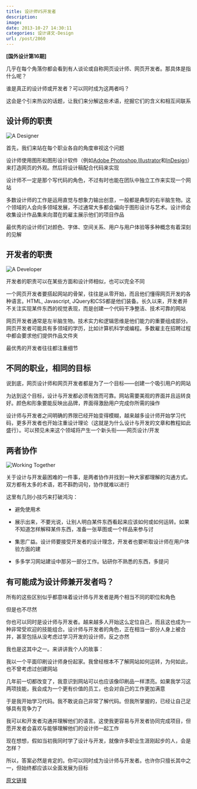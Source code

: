 ```yaml
---
title: 设计师VS开发者
description: 
image: 
date: 2013-10-27 14:30:11
categories: 设计译文-Design
url: /post/2860
---
```


**[国外设计第16期]**

几乎在每个角落你都会看到有人谈论或自称网页设计师、网页开发者。那具体是指什么呢？

谁是真正的设计师或开发者？可以同时成为这两者吗？

这会是个引来热议的话题，让我们来分解这些术语，挖掘它们的含义和相互间联系

## 设计师的职责

![A Designer](http://designmodo.com/wp-content/uploads/2013/10/adaptable.jpg)

首先，我们来站在每个职业各自的角度审视这个问题

设计师使用图形和图形设计软件（例如[Adobe Photoshop](http://designmodo.com/photoshop-cc/),[Illustrator](http://designmodo.com/illustrator-cc/)和[InDesign](http://designmodo.com/adobe-creative-suite-6/)）来打造网页的外观。然后将设计稿配合代码来实现

设计师不一定是那个写代码的角色，不过有时也能在团队中独立工作来实现一个网站

多数设计师的工作是运用直觉与想象力输出创意，一般都是典型的右半脑生物。这个领域的人会向多领域发展，不过通常大多都会偏向于图形设计与艺术。设计师会收集设计作品集来向潜在的雇主展示他们的项目作品

最优秀的设计师们对颜色、字体、空间关系、用户与用户体验等多种概念有着深刻的见解

## 开发者的职责

![A Developer](http://designmodo.com/wp-content/uploads/2013/10/adaptable-dev.jpg)

开发者的职责可以在某些方面和设计师相似，也可以完全不同

一个网页开发者要搭起网站的骨架，往往是从零开始，而且他们懂得网页开发的各种语言。HTML, Javascript, JQuery和CSS都是他们装备。长久以来，开发者并不关注实现某件东西的视觉表现，而是创建一个代码干净整洁、技术可靠的网站

网页开发者通常是左半脑生物。技术实力和逻辑思维是他们能力的重要组成部分。网页开发者可能具有多领域的学历，比如计算机科学或编程。多数雇主在招聘过程中都会要求他们提供作品文件夹

最优秀的开发者往往都注重细节

## 不同的职业，相同的目标

说到底，网页设计师和网页开发者都是为了一个目标——创建一个吸引用户的网站

为达到这个目标，设计与开发都必须有效而可靠。网站需要美观的界面并且运转良好。颜色和形象要能反映出品牌，界面得激励用户完成你所需的操作

设计师与开发者之间明确的界限已经开始变得模糊，越来越多设计师开始学习代码，更多开发者也开始注重设计理论（这就是为什么设计与开发的文章和教程如此盛行）。可以预见未来这个领域将产生一个新头衔——网页设计/开发

## 两者协作

![Working Together ](http://designmodo.com/wp-content/uploads/2013/10/designervdeveloper.jpg)

关于设计与开发最困难的一件事，是两者协作并找到一种大家都理解的沟通方式。双方都有太多的术语，若不斟酌词句，协作就难以进行

这里有几则小技巧来打破鸿沟：

*   避免使用术

*   展示出来，不要光说，让别人明白某件东西看起来应该如何或如何运转。如果不知道怎样解释某件东西，准备一张草图或一个样品来参与讨

*   集思广益。设计师要接受开发者的设计理念，开发者也要听取设计师在用户体验方面的建

*   多多学习网站建设中那另一部分工作。钻研你不熟悉的东西，多提问

## 有可能成为设计师兼开发者吗？

所有的这些区别似乎都意味着设计师与开发者是两个相当不同的职位和角色

但是也不尽然

你也可以同时是设计师与开发者。越来越多人开始这么定位自己，而且这也成为一种非常受欢迎的技能组合。设计师与开发者的角色，正在相当一部分人身上被合并，甚至包括从没考虑过学习开发的设计师，反之亦然

我也是这其中之一。来讲讲我个人的故事：

我以一个平面印刷设计师身份起家。我曾经根本不了解网站如何运转，为何如此，也不曾考虑过创建网站

几年前一切都改变了，我意识到网站可以也应该像印刷品一样漂亮。如果我学习这两项技能，我会成为一个更有价值的员工，也会对自己的工作更加满意

于是我开始学习代码。我不敢说自己非常了解代码。但我所掌握的，已经让自己足够具有竞争力了

我可以和开发者沟通并理解他们的语言。这使我更容易与开发者协同完成项目，但愿开发者会喜欢与能够理解他们的设计师一起工作

现在想想，假如当初我同时学了设计与开发，就像许多职业生涯刚起步的人，会是怎样？

所以，答案必然是肯定的。你可以同时成为设计师与开发者。也许你只擅长其中之一，但始终都应该以全面发展为目标

[原文链接](http://designmodo.com/designer-vs-developer/)